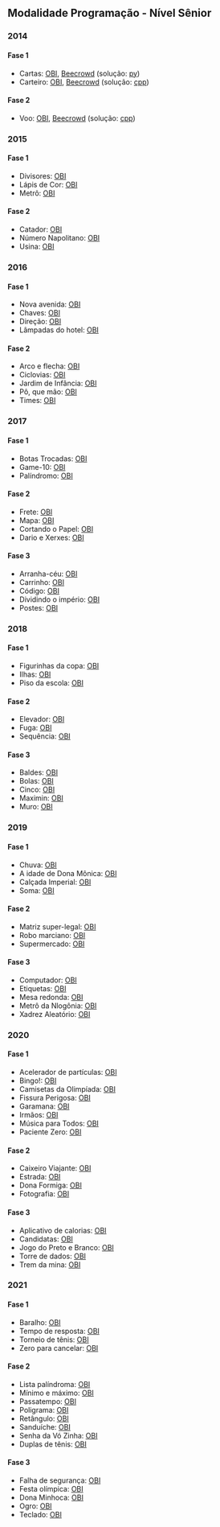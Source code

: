 ## Modalidade Programação - Nível Sênior

### 2014

#### Fase 1

- Cartas: [OBI](https://olimpiada.ic.unicamp.br/pratique/ps/2014/f1/cartas/), [Beecrowd](https://www.beecrowd.com.br/judge/pt/problems/view/2456) (solução: [py](solutions/NS_2014_F1_Cartas.py))
- Carteiro: [OBI](https://olimpiada.ic.unicamp.br/pratique/ps/2014/f1/carteiro/), [Beecrowd](https://www.beecrowd.com.br/judge/pt/problems/view/2448) (solução: [cpp](solutions/NS_2014_F1_Carteiro.cpp))

#### Fase 2

- Voo: [OBI](https://olimpiada.ic.unicamp.br/pratique/ps/2014/f2/voo/), [Beecrowd](https://www.beecrowd.com.br/judge/pt/problems/view/2462) (solução: [cpp](solutions/NS_2014_F2_Voo.cpp))

### 2015

#### Fase 1

- Divisores: [OBI](https://olimpiada.ic.unicamp.br/pratique/ps/2015/f1/divisores/)
- Lápis de Cor: [OBI](https://olimpiada.ic.unicamp.br/pratique/ps/2015/f1/cor/)
- Metrô: [OBI](https://olimpiada.ic.unicamp.br/pratique/ps/2015/f1/metro/)

#### Fase 2

- Catador: [OBI](https://olimpiada.ic.unicamp.br/pratique/ps/2015/f2/catador/)
- Número Napolitano: [OBI](https://olimpiada.ic.unicamp.br/pratique/ps/2015/f2/napolitano/)
- Usina: [OBI](https://olimpiada.ic.unicamp.br/pratique/ps/2015/f2/usina/)

### 2016

#### Fase 1

- Nova avenida: [OBI](https://olimpiada.ic.unicamp.br/pratique/ps/2016/f1/avenida/)
- Chaves: [OBI](https://olimpiada.ic.unicamp.br/pratique/ps/2016/f1/chaves/)
- Direção: [OBI](https://olimpiada.ic.unicamp.br/pratique/ps/2016/f1/direcao/)
- Lâmpadas do hotel: [OBI](https://olimpiada.ic.unicamp.br/pratique/ps/2016/f1/lampadas-hotel/)

#### Fase 2

- Arco e flecha: [OBI](https://olimpiada.ic.unicamp.br/pratique/ps/2016/f2/arco-online/)
- Ciclovias: [OBI](https://olimpiada.ic.unicamp.br/pratique/ps/2016/f2/ciclovias/)
- Jardim de Infância: [OBI](https://olimpiada.ic.unicamp.br/pratique/ps/2016/f2/jardim/)
- Pô, que mão: [OBI](https://olimpiada.ic.unicamp.br/pratique/ps/2016/f2/pokemon/)
- Times: [OBI](https://olimpiada.ic.unicamp.br/pratique/ps/2016/f2/times/)

### 2017

#### Fase 1

- Botas Trocadas: [OBI](https://olimpiada.ic.unicamp.br/pratique/ps/2017/f1/botas/)
- Game-10: [OBI](https://olimpiada.ic.unicamp.br/pratique/ps/2017/f1/game10/)
- Palíndromo: [OBI](https://olimpiada.ic.unicamp.br/pratique/ps/2017/f1/palindromo/)

#### Fase 2

- Frete: [OBI](https://olimpiada.ic.unicamp.br/pratique/ps/2017/f2/frete/)
- Mapa: [OBI](https://olimpiada.ic.unicamp.br/pratique/ps/2017/f2/mapa/)
- Cortando o Papel: [OBI](https://olimpiada.ic.unicamp.br/pratique/ps/2017/f2/papel/)
- Dario e Xerxes: [OBI](https://olimpiada.ic.unicamp.br/pratique/ps/2017/f2/xerxes/)

#### Fase 3

- Arranha-céu: [OBI](https://olimpiada.ic.unicamp.br/pratique/ps/2017/f3/arranhaceu/)
- Carrinho: [OBI](https://olimpiada.ic.unicamp.br/pratique/ps/2017/f3/carrinho/)
- Código: [OBI](https://olimpiada.ic.unicamp.br/pratique/ps/2017/f3/codigo/)
- Dividindo o império: [OBI](https://olimpiada.ic.unicamp.br/pratique/ps/2017/f3/imperio/)
- Postes: [OBI](https://olimpiada.ic.unicamp.br/pratique/ps/2017/f3/postes/)

### 2018

#### Fase 1

- Figurinhas da copa: [OBI](https://olimpiada.ic.unicamp.br/pratique/ps/2018/f1/figurinhas/)
- Ilhas: [OBI](https://olimpiada.ic.unicamp.br/pratique/ps/2018/f1/ilhas/)
- Piso da escola: [OBI](https://olimpiada.ic.unicamp.br/pratique/ps/2018/f1/piso/)

#### Fase 2

- Elevador: [OBI](https://olimpiada.ic.unicamp.br/pratique/ps/2018/f2/elevador/)
- Fuga: [OBI](https://olimpiada.ic.unicamp.br/pratique/ps/2018/f2/fuga/)
- Sequência: [OBI](https://olimpiada.ic.unicamp.br/pratique/ps/2018/f2/sequencia/)

#### Fase 3

- Baldes: [OBI](https://olimpiada.ic.unicamp.br/pratique/ps/2018/f3/baldes/)
- Bolas: [OBI](https://olimpiada.ic.unicamp.br/pratique/ps/2018/f3/bolas/)
- Cinco: [OBI](https://olimpiada.ic.unicamp.br/pratique/ps/2018/f3/cinco/)
- Maximin: [OBI](https://olimpiada.ic.unicamp.br/pratique/ps/2018/f3/maximin/)
- Muro: [OBI](https://olimpiada.ic.unicamp.br/pratique/ps/2018/f3/muro/)

### 2019

#### Fase 1

- Chuva: [OBI](https://olimpiada.ic.unicamp.br/pratique/pu/2019/f1/chuva/)
- A idade de Dona Mônica: [OBI](https://olimpiada.ic.unicamp.br/pratique/pu/2019/f1/idade/)
- Calçada Imperial: [OBI](https://olimpiada.ic.unicamp.br/pratique/pu/2019/f1/imperial/)
- Soma: [OBI](https://olimpiada.ic.unicamp.br/pratique/pu/2019/f1/soma/)

#### Fase 2

- Matriz super-legal: [OBI](https://olimpiada.ic.unicamp.br/pratique/pu/2019/f2/matriz/)
- Robo marciano: [OBI](https://olimpiada.ic.unicamp.br/pratique/pu/2019/f2/robo/)
- Supermercado: [OBI](https://olimpiada.ic.unicamp.br/pratique/pu/2019/f2/supermercado/)

#### Fase 3

- Computador: [OBI](https://olimpiada.ic.unicamp.br/pratique/pu/2019/f3/computador/)
- Etiquetas: [OBI](https://olimpiada.ic.unicamp.br/pratique/pu/2019/f3/etiquetas/)
- Mesa redonda: [OBI](https://olimpiada.ic.unicamp.br/pratique/pu/2019/f3/mesa/)
- Metrô da Nlogônia: [OBI](https://olimpiada.ic.unicamp.br/pratique/pu/2019/f3/metro/)
- Xadrez Aleatório: [OBI](https://olimpiada.ic.unicamp.br/pratique/pu/2019/f3/xadrez/)

### 2020

#### Fase 1

- Acelerador de partículas: [OBI](https://olimpiada.ic.unicamp.br/pratique/ps/2020/f1/acelerador/)
- Bingo!: [OBI](https://olimpiada.ic.unicamp.br/pratique/ps/2020/f1/bingo/)
- Camisetas da Olimpíada: [OBI](https://olimpiada.ic.unicamp.br/pratique/ps/2020/f1/camisetas/)
- Fissura Perigosa: [OBI](https://olimpiada.ic.unicamp.br/pratique/ps/2020/f1/fissura/)
- Garamana: [OBI](https://olimpiada.ic.unicamp.br/pratique/ps/2020/f1/garamana/)
- Irmãos: [OBI](https://olimpiada.ic.unicamp.br/pratique/ps/2020/f1/irmaos/)
- Música para Todos: [OBI](https://olimpiada.ic.unicamp.br/pratique/ps/2020/f1/musica/)
- Paciente Zero: [OBI](https://olimpiada.ic.unicamp.br/pratique/ps/2020/f1/paciente/)

#### Fase 2

- Caixeiro Viajante: [OBI](https://olimpiada.ic.unicamp.br/pratique/ps/2020/f2/caixeiro/)
- Estrada: [OBI](https://olimpiada.ic.unicamp.br/pratique/ps/2020/f2/estrada/)
- Dona Formiga: [OBI](https://olimpiada.ic.unicamp.br/pratique/ps/2020/f2/formiga/)
- Fotografia: [OBI](https://olimpiada.ic.unicamp.br/pratique/ps/2020/f2/fotografia/)

#### Fase 3

- Aplicativo de calorias: [OBI](https://olimpiada.ic.unicamp.br/pratique/ps/2020/f3/calorias/)
- Candidatas: [OBI](https://olimpiada.ic.unicamp.br/pratique/ps/2020/f3/candidatas/)
- Jogo do Preto e Branco: [OBI](https://olimpiada.ic.unicamp.br/pratique/ps/2020/f3/jogo/)
- Torre de dados: [OBI](https://olimpiada.ic.unicamp.br/pratique/ps/2020/f3/torre/)
- Trem da mina: [OBI](https://olimpiada.ic.unicamp.br/pratique/ps/2020/f3/trem/)

### 2021

#### Fase 1

- Baralho: [OBI](https://olimpiada.ic.unicamp.br/pratique/ps/2021/f1/baralho/)
- Tempo de resposta: [OBI](https://olimpiada.ic.unicamp.br/pratique/ps/2021/f1/tempo/)
- Torneio de tênis: [OBI](https://olimpiada.ic.unicamp.br/pratique/ps/2021/f1/torneio/)
- Zero para cancelar: [OBI](https://olimpiada.ic.unicamp.br/pratique/ps/2021/f1/zero/)

#### Fase 2

- Lista palíndroma: [OBI](https://olimpiada.ic.unicamp.br/pratique/ps/2021/f2/lista/)
- Mínimo e máximo: [OBI](https://olimpiada.ic.unicamp.br/pratique/ps/2021/f2/minmax/)
- Passatempo: [OBI](https://olimpiada.ic.unicamp.br/pratique/ps/2021/f2/passatempo/)
- Poligrama: [OBI](https://olimpiada.ic.unicamp.br/pratique/ps/2021/f2/poligrama/)
- Retângulo: [OBI](https://olimpiada.ic.unicamp.br/pratique/ps/2021/f2/retangulo/)
- Sanduíche: [OBI](https://olimpiada.ic.unicamp.br/pratique/ps/2021/f2/sanduiche/)
- Senha da Vó Zinha: [OBI](https://olimpiada.ic.unicamp.br/pratique/ps/2021/f2/senha/)
- Duplas de tênis: [OBI](https://olimpiada.ic.unicamp.br/pratique/ps/2021/f2/tenis/)

#### Fase 3

- Falha de segurança: [OBI](https://olimpiada.ic.unicamp.br/pratique/ps/2021/f3/falha/)
- Festa olímpica: [OBI](https://olimpiada.ic.unicamp.br/pratique/ps/2021/f3/festa/)
- Dona Minhoca: [OBI](https://olimpiada.ic.unicamp.br/pratique/ps/2021/f3/minhoca/)
- Ogro: [OBI](https://olimpiada.ic.unicamp.br/pratique/ps/2021/f3/ogro/)
- Teclado: [OBI](https://olimpiada.ic.unicamp.br/pratique/ps/2021/f3/teclado/)

